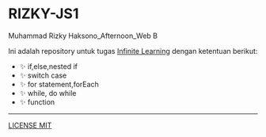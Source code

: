 # RIZKY-JS1

Muhammad Rizky Haksono_Afternoon_Web B

Ini adalah repository untuk tugas [Infinite Learning](https://www.infinitelearning.id/) dengan ketentuan berikut:

- ✨ if,else,nested if
- ✨ switch case
- ✨ for statement,forEach
- ✨ while, do while
- ✨ function

---

[LICENSE MIT](https://github.com/rizkyhaksono/RIZKY-JS1/blob/main/LICENSE)
